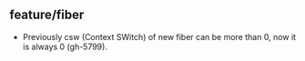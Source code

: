 ## feature/fiber

* Previously csw (Context SWitch) of new fiber can be more than 0, now it is always 0 (gh-5799).
